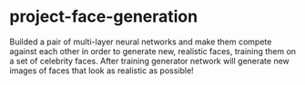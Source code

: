 # project-face-generation
Builded a pair of multi-layer neural networks and make them compete against each other in order to generate new, realistic faces, training them on a set of celebrity faces. After training generator network will generate new images of faces that look as realistic as possible!
